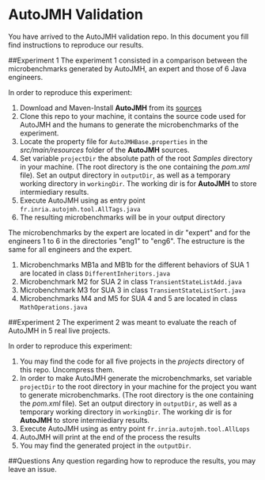 # AutoJMH Validation
You have arrived to the AutoJMH validation repo. In this document you fill find instructions to reproduce our results.

##Experiment 1
The experiment 1 consisted in a comparison between the microbenchmarks generated by AutoJMH, an expert and those of 6 Java engineers.

In order to reproduce this experiment:

1. Download and Maven-Install **AutoJMH** from its [sources](https://github.com/autojmh/autojmh-source-code)
2. Clone this repo to your machine, it contains the source code used for AutoJMH and the humans to generate the microbenchmarks of the experiment.
3. Locate the property file for `AutoJMHBase.properties` in the *src/main/resources* folder of the **AutoJMH** sources.
4. Set variable `projectDir` the absolute path of the root *Samples* directory in your machine. (The root directory is the one containing the *pom.xml* file). 
   Set an output directory in `outputDir`, as well as a temporary working directory in `workingDir`. The working dir is for **AutoJMH** to store intermiediary results.
5. Execute AutoJMH using as entry point `fr.inria.autojmh.tool.AllTags.java`
6. The resulting microbenchmarks will be in your output directory

The microbenchmarks by the expert are located in dir "expert" and for the engineers 1 to 6 in the directories "eng1" to "eng6". 
The estructure is the same for all engineers and the expert.

1. Microbenchmarks MB1a and MB1b for the different behaviors of SUA 1 are located in class `DifferentInheritors.java`
2. Microbenchmark M2 for SUA 2 in class `TransientStateListAdd.java`
3. Microbenchmark M3 for SUA 3 in class `TransientStateListSort.java`
4. Microbenchmarks M4 and M5 for SUA 4 and 5 are located in class `MathOperations.java`

##Experiment 2
The experiment 2 was meant to evaluate the reach of AutoJMH in 5 real live projects. 

In order to reproduce this experiment:

1. You may find the code for all five projects in the *projects* directory of this repo. Uncompress them. 
2. In order to make AutoJMH generate the microbenchmarks, set variable `projectDir` to the root directory in your machine for the project you want to generate microbenchmarks.
(The root directory is the one containing the *pom.xml* file). Set an output directory in `outputDir`, as well as a temporary working directory in `workingDir`. The working dir is for **AutoJMH** to store intermiediary results.
3. Execute AutoJMH using as entry point `fr.inria.autojmh.tool.AllLops`
4. AutoJMH will print at the end of the process the results
5. You may find the generated project in the `outputDir`.

##Questions
Any question regarding how to reproduce the results, you may leave an issue.

